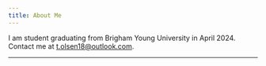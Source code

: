 ```yaml
---
title: About Me
---
```


I am student graduating from Brigham Young University in April 2024.  Contact me at t.olsen18@outlook.com.

***

